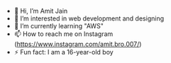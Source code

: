 - 👋 Hi, I’m Amit Jain
- 👀 I’m interested in web development and designing
- 🌱 I’m currently learning "AWS"
- 📫 How to reach me on Instagram (https://www.instagram.com/amit.bro.007/)
- ⚡ Fun fact: I am a 16-year-old boy

<!---
Amit-Jain-007/Amit-Jain-007 is a ✨ special ✨ repository because its `README.md` (this file) appears on your GitHub profile.
You can click the Preview link to take a look at your changes.
--->

